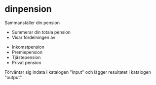 # dinpension
Sammanställer din pension

* Summerar din totala pension
* Visar fördelningen av
 - Inkomstpension
 - Premiepension
 - Tjästepension
 - Privat pension

Förväntar sig indata i katalogen "input" och lägger resultatet i katalogen "output".